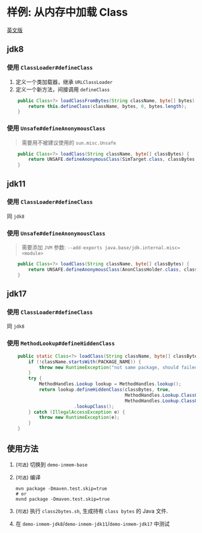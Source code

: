 # 样例: 从内存中加载 Class

[英文版](README.md)

## jdk8

### 使用 `ClassLoader#defineClass`

1. 定义一个类加载器，继承 `URLClassLoader`
2. 定义一个新方法，间接调用 `defineClass`

```java
    public Class<?> loadClassFromBytes(String className, byte[] bytes) {
        return this.defineClass(className, bytes, 0, bytes.length);
    }
```

### 使用 `Unsafe#defineAnonymousClass`

> 需要用不被建议使用的 `sun.misc.Unsafe`

```java
    public Class<?> loadClass(String className, byte[] classBytes) {
        return UNSAFE.defineAnonymousClass(SimTarget.class, classBytes, EMPTY_OBJECTS);
    }
```

## jdk11

### 使用 `ClassLoader#defineClass`

同 `jdk8`

### 使用 `Unsafe#defineAnonymousClass`

> 需要添加 `JVM` 参数: `--add-exports java.base/jdk.internal.misc=<module>`

```java
    public Class<?> loadClass(String className, byte[] classBytes) {
        return UNSAFE.defineAnonymousClass(AnonClassHolder.class, classBytes, EMPTY_OBJECTS);
    }
```

## jdk17

### 使用 `ClassLoader#defineClass`

同 `jdk8`

### 使用 `MethodLookup#defineHiddenClass`

```java
    public static Class<?> loadClass(String className, byte[] classBytes) {
        if (!className.startsWith(PACKAGE_NAME)) {
            throw new RuntimeException("not same package, should failed");
        }
        try {
            MethodHandles.Lookup lookup = MethodHandles.lookup();
            return lookup.defineHiddenClass(classBytes, true,
                                            MethodHandles.Lookup.ClassOption.NESTMATE,
                                            MethodHandles.Lookup.ClassOption.STRONG)
                         .lookupClass();
        } catch (IllegalAccessException e) {
            throw new RuntimeException(e);
        }
    }
```

## 使用方法

1. (`可选`) 切换到 `demo-inmem-base`
2. (`可选`) 编译

    ```shell
    mvn package -Dmaven.test.skip=true
    # or
    mvnd package -Dmaven.test.skip=true
    ```

3. (`可选`) 执行 `class2bytes.sh`, 生成持有 `class bytes` 的 Java 文件.
4. 在 `demo-inmem-jdk8`/`demo-inmem-jdk11`/`demo-inmem-jdk17` 中测试

